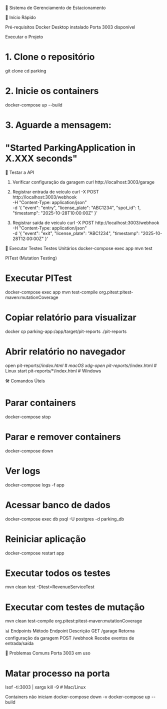 🚗 Sistema de Gerenciamento de Estacionamento

🚀 Início Rápido

Pré-requisitos
Docker Desktop instalado
Porta 3003 disponível

Executar o Projeto
# 1. Clone o repositório
git clone <url-do-repositorio>
cd parking

# 2. Inicie os containers
docker-compose up --build

# 3. Aguarde a mensagem:
# "Started ParkingApplication in X.XXX seconds"

📡 Testar a API
1. Verificar configuração da garagem
curl http://localhost:3003/garage

2. Registrar entrada de veículo
curl -X POST http://localhost:3003/webhook \
  -H "Content-Type: application/json" \
  -d '{
    "event": "entry",
    "license_plate": "ABC1234",
    "spot_id": 1,
    "timestamp": "2025-10-28T10:00:00Z"
  }'
3. Registrar saída de veículo
curl -X POST http://localhost:3003/webhook \
  -H "Content-Type: application/json" \
  -d '{
    "event": "exit",
    "license_plate": "ABC1234",
    "timestamp": "2025-10-28T12:00:00Z"
  }'

🧪 Executar Testes
Testes Unitários
docker-compose exec app mvn test

PITest (Mutation Testing)
# Executar PITest
docker-compose exec app mvn test-compile org.pitest:pitest-maven:mutationCoverage

# Copiar relatório para visualizar
docker cp parking-app:/app/target/pit-reports ./pit-reports

# Abrir relatório no navegador
open pit-reports/*/index.html  # macOS
xdg-open pit-reports/*/index.html  # Linux
start pit-reports/*/index.html  # Windows

🛠️ Comandos Úteis
# Parar containers
docker-compose stop

# Parar e remover containers
docker-compose down

# Ver logs
docker-compose logs -f app

# Acessar banco de dados
docker-compose exec db psql -U postgres -d parking_db

# Reiniciar aplicação
docker-compose restart app

# Executar todos os testes
mvn clean test -Dtest=RevenueServiceTest

# Executar com testes de mutação
mvn clean test-compile org.pitest:pitest-maven:mutationCoverage

📊 Endpoints
Método	Endpoint	Descrição
GET	    /garage	  Retorna configuração da garagem
POST	  /webhook	Recebe eventos de entrada/saída

🐛 Problemas Comuns
Porta 3003 em uso
# Matar processo na porta
lsof -ti:3003 | xargs kill -9  # Mac/Linux

Containers não iniciam
docker-compose down -v
docker-compose up --build

